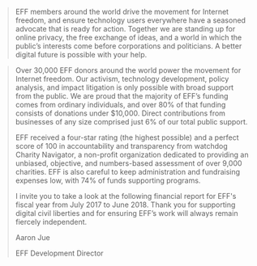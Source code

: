 > EFF members around the world drive the movement for Internet freedom, and ensure technology users everywhere have a seasoned advocate that is ready for action. Together we are standing up for online privacy, the free exchange of ideas, and a world in which the public’s interests come before corporations and politicians. A better digital future is possible with your help.


> Over 30,000 EFF donors around the world power the movement for Internet freedom. Our activism, technology development, policy analysis, and impact litigation is only possible with broad support from the public. We are proud that the majority of EFF’s funding comes from ordinary individuals, and over 80% of that funding consists of donations under $10,000. Direct contributions from businesses of any size comprised just 6% of our total public support.
>
> EFF received a four-star rating (the highest possible) and a perfect score of 100 in accountability and transparency from watchdog Charity Navigator, a non-profit organization dedicated to providing an unbiased, objective, and numbers-based assessment of over 9,000 charities. EFF is also careful to keep administration and fundraising expenses low, with 74% of funds supporting programs.
>
> I invite you to take a look at the following financial report for EFF's fiscal year from July 2017 to June 2018. Thank you for supporting digital civil liberties and for ensuring EFF’s work will always remain fiercely independent.
>
>
>
> Aaron Jue
>
> EFF Development Director


